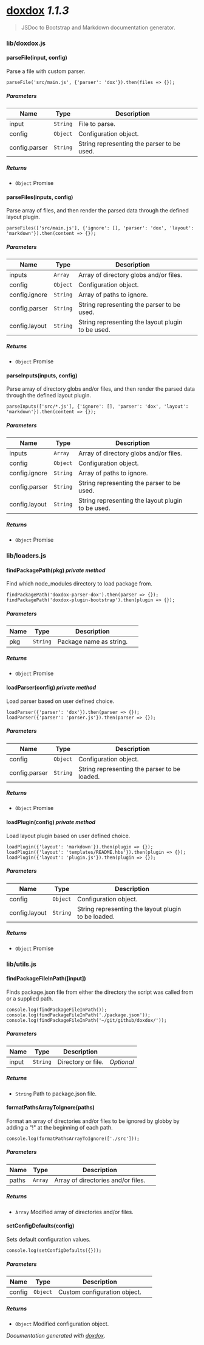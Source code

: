 # [doxdox](https://github.com/neogeek/doxdox) *1.1.3*

> JSDoc to Bootstrap and Markdown documentation generator.


### lib/doxdox.js


#### parseFile(input, config) 

Parse a file with custom parser.

    parseFile('src/main.js', {'parser': 'dox'}).then(files => {});




##### Parameters

| Name | Type | Description |  |
| ---- | ---- | ----------- | -------- |
| input | `String`  | File to parse. | &nbsp; |
| config | `Object`  | Configuration object. | &nbsp; |
| config.parser | `String`  | String representing the parser to be used. | &nbsp; |




##### Returns


- `Object`  Promise



#### parseFiles(inputs, config) 

Parse array of files, and then render the parsed data through the defined layout plugin.

    parseFiles(['src/main.js'], {'ignore': [], 'parser': 'dox', 'layout': 'markdown'}).then(content => {});




##### Parameters

| Name | Type | Description |  |
| ---- | ---- | ----------- | -------- |
| inputs | `Array`  | Array of directory globs and/or files. | &nbsp; |
| config | `Object`  | Configuration object. | &nbsp; |
| config.ignore | `String`  | Array of paths to ignore. | &nbsp; |
| config.parser | `String`  | String representing the parser to be used. | &nbsp; |
| config.layout | `String`  | String representing the layout plugin to be used. | &nbsp; |




##### Returns


- `Object`  Promise



#### parseInputs(inputs, config) 

Parse array of directory globs and/or files, and then render the parsed data through the defined layout plugin.

    parseInputs(['src/*.js'], {'ignore': [], 'parser': 'dox', 'layout': 'markdown'}).then(content => {});




##### Parameters

| Name | Type | Description |  |
| ---- | ---- | ----------- | -------- |
| inputs | `Array`  | Array of directory globs and/or files. | &nbsp; |
| config | `Object`  | Configuration object. | &nbsp; |
| config.ignore | `String`  | Array of paths to ignore. | &nbsp; |
| config.parser | `String`  | String representing the parser to be used. | &nbsp; |
| config.layout | `String`  | String representing the layout plugin to be used. | &nbsp; |




##### Returns


- `Object`  Promise




### lib/loaders.js


#### findPackagePath(pkg)  *private method*

Find which node_modules directory to load package from.

    findPackagePath('doxdox-parser-dox').then(parser => {});
    findPackagePath('doxdox-plugin-bootstrap').then(plugin => {});




##### Parameters

| Name | Type | Description |  |
| ---- | ---- | ----------- | -------- |
| pkg | `String`  | Package name as string. | &nbsp; |




##### Returns


- `Object`  Promise



#### loadParser(config)  *private method*

Load parser based on user defined choice.

    loadParser({'parser': 'dox'}).then(parser => {});
    loadParser({'parser': 'parser.js'}).then(parser => {});




##### Parameters

| Name | Type | Description |  |
| ---- | ---- | ----------- | -------- |
| config | `Object`  | Configuration object. | &nbsp; |
| config.parser | `String`  | String representing the parser to be loaded. | &nbsp; |




##### Returns


- `Object`  Promise



#### loadPlugin(config)  *private method*

Load layout plugin based on user defined choice.

    loadPlugin({'layout': 'markdown'}).then(plugin => {});
    loadPlugin({'layout': 'templates/README.hbs'}).then(plugin => {});
    loadPlugin({'layout': 'plugin.js'}).then(plugin => {});




##### Parameters

| Name | Type | Description |  |
| ---- | ---- | ----------- | -------- |
| config | `Object`  | Configuration object. | &nbsp; |
| config.layout | `String`  | String representing the layout plugin to be loaded. | &nbsp; |




##### Returns


- `Object`  Promise




### lib/utils.js


#### findPackageFileInPath([input]) 

Finds package.json file from either the directory the script was called from or a supplied path.

    console.log(findPackageFileInPath());
    console.log(findPackageFileInPath('./package.json'));
    console.log(findPackageFileInPath('~/git/github/doxdox/'));




##### Parameters

| Name | Type | Description |  |
| ---- | ---- | ----------- | -------- |
| input | `String`  | Directory or file. | *Optional* |




##### Returns


- `String`  Path to package.json file.



#### formatPathsArrayToIgnore(paths) 

Format an array of directories and/or files to be ignored by globby by adding a "!" at the beginning of each path.

    console.log(formatPathsArrayToIgnore(['./src']));




##### Parameters

| Name | Type | Description |  |
| ---- | ---- | ----------- | -------- |
| paths | `Array`  | Array of directories and/or files. | &nbsp; |




##### Returns


- `Array`  Modified array of directories and/or files.



#### setConfigDefaults(config) 

Sets default configuration values.

    console.log(setConfigDefaults({}));




##### Parameters

| Name | Type | Description |  |
| ---- | ---- | ----------- | -------- |
| config | `Object`  | Custom configuration object. | &nbsp; |




##### Returns


- `Object`  Modified configuration object.




*Documentation generated with [doxdox](https://github.com/neogeek/doxdox).*

